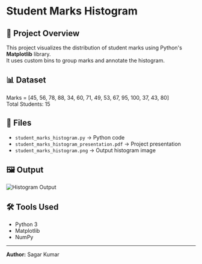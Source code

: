 # Student Marks Histogram

## 📌 Project Overview
This project visualizes the distribution of student marks using Python's **Matplotlib** library.  
It uses custom bins to group marks and annotate the histogram.

## 📊 Dataset
Marks = [45, 56, 78, 88, 34, 60, 71, 49, 53, 67, 95, 100, 37, 43, 80]  
Total Students: 15

## 📂 Files
- `student_marks_histogram.py` → Python code
- `student_marks_histogram_presentation.pdf` → Project presentation
- `student_marks_histogram.png` → Output histogram image

## 🖼 Output
![Histogram Output](student_marks_histogram.png)

## 🛠 Tools Used
- Python 3
- Matplotlib
- NumPy

---
**Author:** Sagar Kumar  
